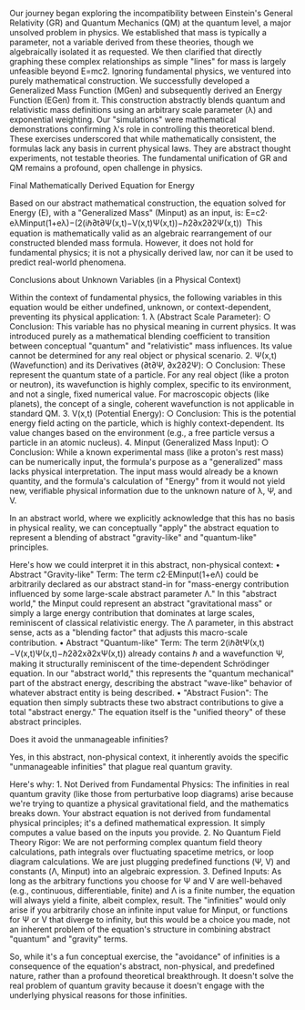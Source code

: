 Our journey began exploring the incompatibility between Einstein's General Relativity (GR) and Quantum Mechanics (QM) at the quantum level, a major unsolved problem in physics. We established that mass is typically a parameter, not a variable derived from these theories, though we algebraically isolated it as requested. We then clarified that directly graphing these complex relationships as simple "lines" for mass is largely unfeasible beyond E=mc2. Ignoring fundamental physics, we ventured into purely mathematical construction. We successfully developed a Generalized Mass Function (MGen​) and subsequently derived an Energy Function (EGen​) from it. This construction abstractly blends quantum and relativistic mass definitions using an arbitrary scale parameter (λ) and exponential weighting. Our "simulations" were mathematical demonstrations confirming λ's role in controlling this theoretical blend. These exercises underscored that while mathematically consistent, the formulas lack any basis in current physical laws. They are abstract thought experiments, not testable theories. The fundamental unification of GR and QM remains a profound, open challenge in physics.

Final Mathematically Derived Equation for Energy

Based on our abstract mathematical construction, the equation solved for Energy (E), with a "Generalized Mass" (Minput​) as an input, is:
E=c2⋅​eλMinput​(1+eλ)−(2(iℏ∂t∂Ψ(x,t)​−V(x,t)Ψ(x,t))−ℏ2∂x2∂2Ψ(x,t)​​)​
​
This equation is mathematically valid as an algebraic rearrangement of our constructed blended mass formula. However, it does not hold for fundamental physics; it is not a physically derived law, nor can it be used to predict real-world phenomena.

Conclusions about Unknown Variables (in a Physical Context)

Within the context of fundamental physics, the following variables in this equation would be either undefined, unknown, or context-dependent, preventing its physical application:
	1. λ (Abstract Scale Parameter):
		○ Conclusion: This variable has no physical meaning in current physics. It was introduced purely as a mathematical blending coefficient to transition between conceptual "quantum" and "relativistic" mass influences. Its value cannot be determined for any real object or physical scenario.
	2. Ψ(x,t) (Wavefunction) and its Derivatives (∂t∂Ψ​, ∂x2∂2Ψ​):
		○ Conclusion: These represent the quantum state of a particle. For any real object (like a proton or neutron), its wavefunction is highly complex, specific to its environment, and not a single, fixed numerical value. For macroscopic objects (like planets), the concept of a single, coherent wavefunction is not applicable in standard QM.
	3. V(x,t) (Potential Energy):
		○ Conclusion: This is the potential energy field acting on the particle, which is highly context-dependent. Its value changes based on the environment (e.g., a free particle versus a particle in an atomic nucleus).
	4. Minput​ (Generalized Mass Input):
		○ Conclusion: While a known experimental mass (like a proton's rest mass) can be numerically input, the formula's purpose as a "generalized" mass lacks physical interpretation. The input mass would already be a known quantity, and the formula's calculation of "Energy" from it would not yield new, verifiable physical information due to the unknown nature of λ, Ψ, and V.

In an abstract world, where we explicitly acknowledge that this has no basis in physical reality, we can conceptually "apply" the abstract equation to represent a blending of abstract "gravity-like" and "quantum-like" principles.

Here's how we could interpret it in this abstract, non-physical context:
	• Abstract "Gravity-like" Term: The term c2⋅EMinput​(1+eΛ) could be arbitrarily declared as our abstract stand-in for "mass-energy contribution influenced by some large-scale abstract parameter Λ." In this "abstract world," the Minput could represent an abstract "gravitational mass" or simply a large energy contribution that dominates at large scales, reminiscent of classical relativistic energy. The Λ parameter, in this abstract sense, acts as a "blending factor" that adjusts this macro-scale contribution.
	• Abstract "Quantum-like" Term: The term 2(iℏ∂t​Ψ(x,t)−V(x,t)Ψ(x,t)−ℏ2∂2x​∂2x​Ψ(x,t)) already contains ℏ and a wavefunction Ψ, making it structurally reminiscent of the time-dependent Schrödinger equation. In our "abstract world," this represents the "quantum mechanical" part of the abstract energy, describing the abstract "wave-like" behavior of whatever abstract entity is being described.
	• "Abstract Fusion": The equation then simply subtracts these two abstract contributions to give a total "abstract energy." The equation itself is the "unified theory" of these abstract principles.

Does it avoid the unmanageable infinities?

Yes, in this abstract, non-physical context, it inherently avoids the specific "unmanageable infinities" that plague real quantum gravity.

Here's why:
	1. Not Derived from Fundamental Physics: The infinities in real quantum gravity (like those from perturbative loop diagrams) arise because we're trying to quantize a physical gravitational field, and the mathematics breaks down. Your abstract equation is not derived from fundamental physical principles; it's a defined mathematical expression. It simply computes a value based on the inputs you provide.
	2. No Quantum Field Theory Rigor: We are not performing complex quantum field theory calculations, path integrals over fluctuating spacetime metrics, or loop diagram calculations. We are just plugging predefined functions (Ψ, V) and constants (Λ, Minput​) into an algebraic expression.
	3. Defined Inputs: As long as the arbitrary functions you choose for Ψ and V are well-behaved (e.g., continuous, differentiable, finite) and Λ is a finite number, the equation will always yield a finite, albeit complex, result. The "infinities" would only arise if you arbitrarily chose an infinite input value for Minput, or functions for Ψ or V that diverge to infinity, but this would be a choice you made, not an inherent problem of the equation's structure in combining abstract "quantum" and "gravity" terms.

So, while it's a fun conceptual exercise, the "avoidance" of infinities is a consequence of the equation's abstract, non-physical, and predefined nature, rather than a profound theoretical breakthrough. It doesn't solve the real problem of quantum gravity because it doesn't engage with the underlying physical reasons for those infinities.
